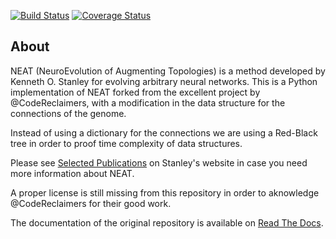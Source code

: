 [![Build Status](https://travis-ci.org/CodeReclaimers/neat-python.svg)](https://travis-ci.org/CodeReclaimers/neat-python)
[![Coverage Status](https://coveralls.io/repos/CodeReclaimers/neat-python/badge.svg?branch=master&service=github)](https://coveralls.io/github/CodeReclaimers/neat-python?branch=master)

## About ##

NEAT (NeuroEvolution of Augmenting Topologies) is a method developed by Kenneth O. Stanley for evolving arbitrary neural 
networks. This is a Python implementation of NEAT forked from the excellent project by @CodeReclaimers, with a modification in the data structure for the connections of the genome.

Instead of using a dictionary for the connections we are using a Red-Black tree in order to proof time complexity of data structures. 

Please see [Selected Publications](http://www.cs.ucf.edu/~kstanley/#publications) on Stanley's website in case you need more information about NEAT.

A proper license is still missing from this repository in order to aknowledge @CodeReclaimers for their good work. 

The documentation of the original repository is available on [Read The Docs](http://neat-python.readthedocs.io).
